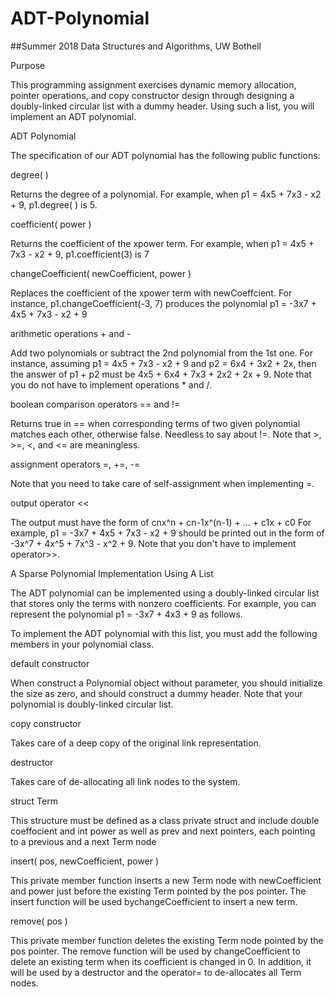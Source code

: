 # ADT-Polynomial

##Summer 2018 Data Structures and Algorithms, UW Bothell 

Purpose

This programming assignment exercises dynamic memory allocation, pointer operations, and copy constructor design through designing a doubly-linked circular list with a dummy header. Using such a list, you will implement an ADT polynomial.

 

ADT Polynomial

The specification of our ADT polynomial has the following public functions:

 

degree( )

Returns the degree of a polynomial. For example, when p1 = 4x5 + 7x3 - x2 + 9, p1.degree( ) is 5.

coefficient( power )

Returns the coefficient of the xpower term. For example, when p1 = 4x5 + 7x3 - x2 + 9, p1.coefficient(3) is 7

changeCoefficient( newCoefficient, power )

Replaces the coefficient of the xpower term with newCoeffcient. For instance, p1.changeCoefficient(-3, 7) produces the polynomial p1 = -3x7 + 4x5 + 7x3 - x2 + 9

arithmetic operations + and -

Add two polynomials or subtract the 2nd polynomial from the 1st one. For instance, assuming p1 = 4x5 + 7x3 - x2 + 9 and p2 = 6x4 + 3x2 + 2x, then the answer of p1 + p2 must be 4x5 + 6x4 + 7x3 + 2x2 + 2x + 9. Note that you do not have to implement operations * and /.

boolean comparison operators == and !=

Returns true in == when corresponding terms of two given polynomial matches each other, otherwise false. Needless to say about !=. Note that >, >=, <, and <= are meaningless.

assignment operators =, +=, -=

Note that you need to take care of self-assignment when implementing =.

output operator <<

The output must have the form of cnx^n + cn-1x^(n-1) + ... + c1x + c0 For example, p1 = -3x7 + 4x5 + 7x3 - x2 + 9 should be printed out in the form of        -3x^7 + 4x^5 + 7x^3 - x^2 + 9. Note that you don't have to implement operator>>.

 

A Sparse Polynomial Implementation Using A List

The ADT polynomial can be implemented using a doubly-linked circular list that stores only the terms with nonzero coefficients. For example, you can represent the polynomial p1 = -3x7 + 4x3 + 9 as follows.

To implement the ADT polynomial with this list, you must add the following members in your polynomial class.

default constructor

When construct a Polynomial object without parameter, you should initialize the size as zero, and should construct a dummy header. Note that your polynomial is doubly-linked circular list.

copy constructor

Takes care of a deep copy of the original link representation.

destructor

Takes care of de-allocating all link nodes to the system.

struct Term

This structure must be defined as a class private struct and include double coeffocient and int power as well as prev and next pointers, each pointing to a previous and a next Term node

insert( pos, newCoefficient, power )

This private member function inserts a new Term node with newCoefficient and power just before the existing Term pointed by the pos pointer. The insert function will be used bychangeCoefficient to insert a new term.

remove( pos )

This private member function deletes the existing Term node pointed by the pos pointer. The remove function will be used by changeCoefficient to delete an existing term when its coefficient is changed in 0. In addition, it will be used by a destructor and the operator= to de-allocates all Term nodes.
